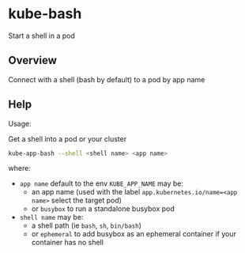 # kube-bash

Start a shell in a pod

## Overview

Connect with a shell (bash by default) to a pod by app name



## Help

Usage:

Get a shell into a pod or your cluster

```bash
kube-app-bash --shell <shell name> <app name>
```

where:
* `app name` default to the env `KUBE_APP_NAME` may be:
    * an app name (used with the label `app.kubernetes.io/name=<app name>` select the target pod)
    * or `busybox` to run a standalone busybox pod
* `shell name` may be:
  * a shell path (ie `bash`, `sh`, `bin/bash`)
  * or `ephemeral` to add busybox as an ephemeral container if your container has no shell

